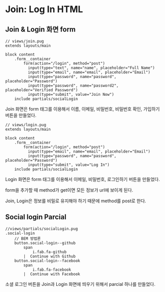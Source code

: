 # Join: Log In HTML

## Join & Login 화면 form

``` pug
// views/join.pug
extends layouts/main

block content
	.form__container 
    	form(action="/login", method="post")
          input(type="text", name="name", placeholder="Full Name")
          input(type="email", name="email", placeholder="Email")
          input(type="password", name="password", placeholder="Password")
          input(type="password", name="password2", placeholder="Verified Password")
          input(type="submit", value="Join Now")
	include partials/socialLogin
```

Join 화면은 form 태그를 이용해서 이름, 이메일, 비밀번호, 비밀번호 확인, 가입하기 버튼을 만들었다.

``` pug
// views/login.pug
extends layouts/main

block content
	.form__container 
    	form(action="/login", method="post")
          input(type="email", name="email", placeholder="Email")
          input(type="password", name="password", placeholder="Password")
          input(type="submit", value="Log In")
	include partials/socialLogin
```

Login 화면은 form 태그를 이용해서 이메일, 비밀번호, 로그인하기 버튼을 만들었다.

form을 추가할 때 method가 get이면 모든 정보가 url에 보이게 된다.

Join, Login은 정보를 비밀로 유지해야 하기 때문에 method를 post로 한다.

## Social login Parcial

``` pug
//views/partials/socialLogin.pug
.social-login
    // BEM 방법론
    button.social-login--github
        span 
            i.fab.fa-github
        |  Continue with Github
    button.social-login--facebook
        span 
            i.fab.fa-facebook
        |  Continue with Facebook
```

소셜 로그인 버튼을 Join과 Login 화면에 띄우기 위해서 parcial 하나를 만들었다.